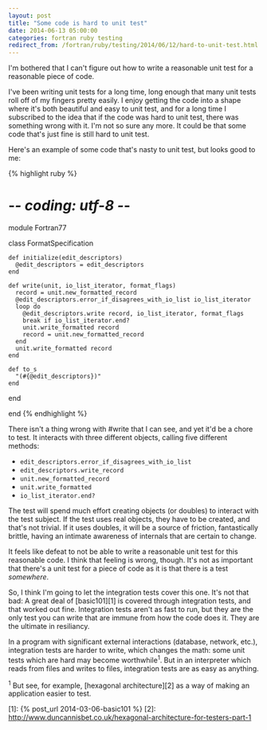 ```yaml
---
layout: post
title: "Some code is hard to unit test"
date: 2014-06-13 05:00:00
categories: fortran ruby testing
redirect_from: /fortran/ruby/testing/2014/06/12/hard-to-unit-test.html
---
```


I'm bothered that I can't figure out how to write a reasonable unit
test for a reasonable piece of code.

I've been writing unit tests for a long time, long enough that many
unit tests roll off of my fingers pretty easily.  I enjoy getting the
code into a shape where it's both beautiful and easy to unit test, and
for a long time I subscribed to the idea that if the code was hard to
unit test, there was something wrong with it.  I'm not so sure any
more.  It could be that some code that's just fine is still hard to
unit test.

Here's an example of some code that's nasty to unit test, but looks
good to me:

{% highlight ruby %}
# -*- coding: utf-8 -*-

module Fortran77

  class FormatSpecification

    def initialize(edit_descriptors)
      @edit_descriptors = edit_descriptors
    end

    def write(unit, io_list_iterator, format_flags)
      record = unit.new_formatted_record
      @edit_descriptors.error_if_disagrees_with_io_list io_list_iterator
      loop do
        @edit_descriptors.write record, io_list_iterator, format_flags
        break if io_list_iterator.end?
        unit.write_formatted record
        record = unit.new_formatted_record
      end
      unit.write_formatted record
    end

    def to_s
      "(#{@edit_descriptors})"
    end

  end

end
{% endhighlight %}

There isn't a thing wrong with #write that I can see, and yet it'd be
a chore to test.  It interacts with three different objects, calling
five different methods:

* `edit_descriptors.error_if_disagrees_with_io_list`
* `edit_descriptors.write_record`
* `unit.new_formatted_record`
* `unit.write_formatted`
* `io_list_iterator.end?`

The test will spend much effort creating objects (or doubles) to
interact with the test subject.  If the test uses real objects, they
have to be created, and that's not trivial.  If it uses doubles, it
will be a source of friction, fantastically brittle, having an
intimate awareness of internals that are certain to change.

It feels like defeat to not be able to write a reasonable unit test
for this reasonable code.  I think that feeling is wrong, though.
It's not as important that there's a unit test for a piece of code as
it is that there is a test _somewhere_.

So, I think I'm going to let the integration tests cover this one.
It's not that bad: A great deal of [basic101][1] is covered through
integration tests, and that worked out fine.  Integration tests aren't
as fast to run, but they are the only test you can write that are
immune from how the code does it.  They are the ultimate in
resiliancy.

In a program with significant external interactions (database,
network, etc.), integration tests are harder to write, which changes
the math: some unit tests which are hard may become
worthwhile<sup>1</sup>.  But in an interpreter which reads from files
and writes to files, integration tests are as easy as anything.

<sup>1</sup> But see, for example, [hexagonal architecture][2] as a
way of making an application easier to test.

[1]: {% post_url 2014-03-06-basic101 %}
[2]: http://www.duncannisbet.co.uk/hexagonal-architecture-for-testers-part-1
